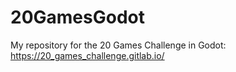 # 20GamesGodot
My repository for the 20 Games Challenge in Godot: https://20_games_challenge.gitlab.io/
